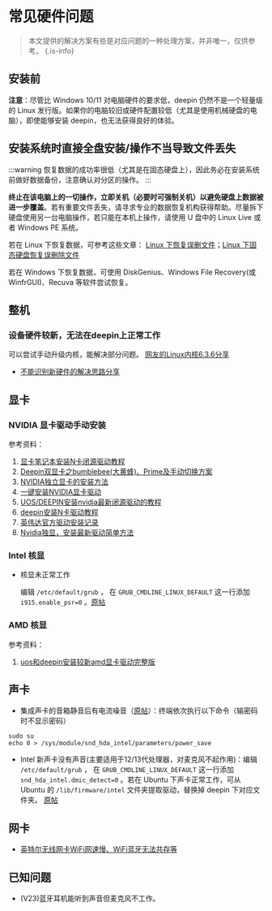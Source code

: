 # 常见硬件问题

> 本文提供的解决方案有些是对应问题的一种处理方案，并非唯一，仅供参考。
{.is-info}

## 安装前
**注意**：尽管比 Windows 10/11 对电脑硬件的要求低，deepin 仍然不是一个轻量级的 Linux 发行版。如果你的电脑较旧或硬件配置较低（尤其是使用机械硬盘的电脑），即使能够安装 deepin，也无法获得良好的体验。

## 安装系统时直接全盘安装/操作不当导致文件丢失
:::warning
恢复数据的成功率很低（尤其是在固态硬盘上），因此务必在安装系统前做好数据备份，注意确认对分区的操作。
:::

**终止在该电脑上的一切操作，立即关机（必要时可强制关机）以避免硬盘上数据被进一步覆盖**。若有重要文件丢失，请寻求专业的数据恢复机构获得帮助。尽量拆下硬盘使用另一台电脑操作，若只能在本机上操作，请使用 U 盘中的 Linux Live 或者 Windows PE 系统。

若在 Linux 下恢复数据，可参考这些文章：
[Linux 下恢复误删文件](https://bbs.deepin.org/post/243925)；[Linux 下固态硬盘恢复误删除文件](https://bbs.deepin.org/post/244995)

若在 Windows 下恢复数据，可使用 DiskGenius、Windows File Recovery(或 WinfrGUI)、Recuva 等软件尝试恢复。

## 整机

### 设备硬件较新，无法在deepin上正常工作

可以尝试手动升级内核，能解决部分问题。
[网友的Linux内核6.3.6分享](https://bbs.deepin.org/post/257929)

- [不能识别新硬件的解决思路分享](https://bbs.deepin.org/post/245493)

## 显卡

### NVIDIA 显卡驱动手动安装

参考资料：

1. [显卡笔记本安装N卡闭源驱动教程](https://bbs.deepin.org/post/215066)
2. [Deepin双显卡之bumblebee(大黄蜂)、Prime及手动切换方案](https://bbs.deepin.org/post/210053)
3. [NVIDIA独立显卡的安装方法](https://bbs.deepin.org/post/223856)
4. [一键安装NVIDIA显卡驱动](https://bbs.deepin.org/post/227866)
5. [UOS/DEEPIN安装nvidia最新闭源驱动的教程](https://bbs.deepin.org/post/232923)
6. [deepin安装N卡驱动教程](https://bbs.deepin.org/post/238766)
7. [英伟达官方驱动安装记录](https://bbs.deepin.org/post/244803)
8. [Nvidia独显，安装最新驱动简单方法](https://bbs.deepin.org/post/248336)

### Intel 核显

- 核显未正常工作

	编辑 `/etc/default/grub` ， 在 `GRUB_CMDLINE_LINUX_DEFAULT` 这一行添加 `i915.enable_psr=0` 。[原帖](https://bbs.deepin.org/post/248032)

### AMD 核显

参考资料：

1. [uos和deepin安装较新amd显卡驱动完整版](https://bbs.deepin.org/post/237734)

## 声卡

- 集成声卡的音箱静音后有电流噪音（[原帖](https://bbs.deepin.org/post/247410)）：终端依次执行以下命令（输密码时不显示密码）
```
sudo su
echo 0 > /sys/module/snd_hda_intel/parameters/power_save 
```
- Intel 新声卡没有声音(主要适用于12/13代处理器，对麦克风不起作用)：编辑 `/etc/default/grub` ， 在 `GRUB_CMDLINE_LINUX_DEFAULT` 这一行添加 `snd_hda_intel.dmic_detect=0` 。若在 Ubuntu 下声卡正常工作，可从 Ubuntu 的 `/lib/firmware/intel` 文件夹提取驱动，替换掉 deepin 下对应文件夹。 [原帖](https://bbs.deepin.org/post/248032)

## 网卡

- [英特尔无线网卡WiFi网速慢、WiFi蓝牙无法共存等](https://bbs.deepin.org/post/257926)

## 已知问题

- (V23)蓝牙耳机能听到声音但麦克风不工作。

